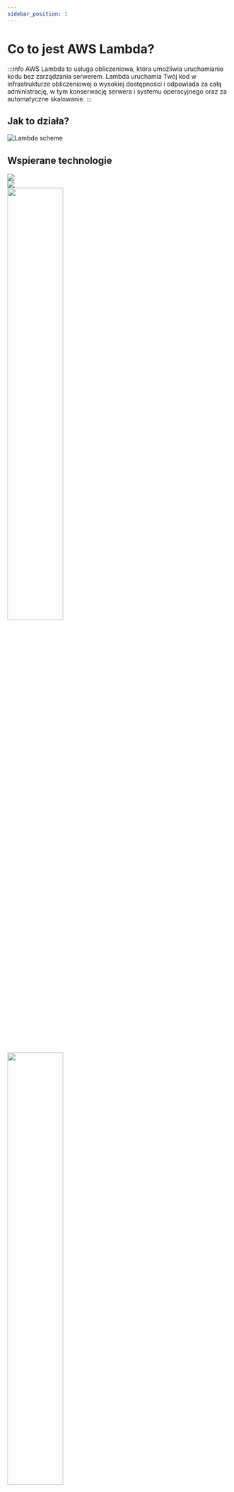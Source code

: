 ```yaml
---
sidebar_position: 1
---
```


# Co to jest AWS Lambda?
:::info
AWS Lambda to usługa obliczeniowa, która umożliwia uruchamianie kodu bez zarządzania serwerem. Lambda uruchamia Twój kod w infrastrukturze obliczeniowej o wysokiej dostępności i odpowiada za całą administrację, w tym konserwację serwera i systemu operacyjnego oraz za automatyczne skalowanie.
:::

## Jak to działa?
![Lambda scheme](/img/lambda-scheme.png)

## Wspierane technologie
<div class="row">
    <div class="col icon">
        <img src="/img/node.svg"/>
    </div>
    <div class="col icon">
        <img src="/img/golang.svg"/>
    </div>
    <div class="col icon">
        <img src="/img/java.svg" width="50%"/>
    </div>
    <div class="col icon">
        <img src="/img/python.svg" width="50%"/>
    </div>
</div>
<br/>
<div class="row">
    <div class="col icon">
        <h1>.net</h1>
    </div>
    <div class="col icon">
        <h1>ruby</h1>
    </div>
</div>

## Lambda vs Amplify GraphQL?
- Pełna kontrola nad kodem i usługami AWS powiązanymi z lambdą
- Możliwość implementacji bardziej skomplikowanych serwisów
- AWS Amplify GraphQL "pod maską" także używa lambdy, ale narzuca nam konkretny styl pisania kodu
- Lambda umożliwia podpięcie customowej bazy danych